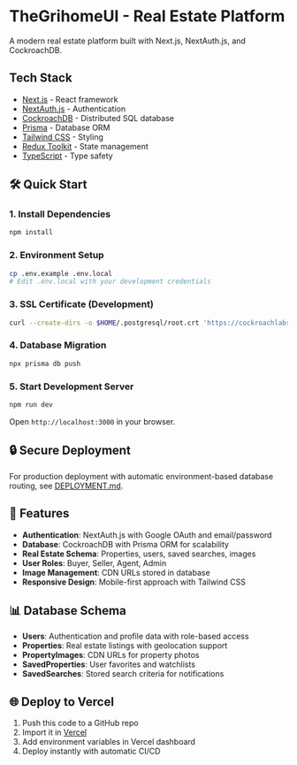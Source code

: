 # TheGrihomeUI - Real Estate Platform

A modern real estate platform built with Next.js, NextAuth.js, and CockroachDB.

## Tech Stack

- [Next.js](https://nextjs.org/) - React framework
- [NextAuth.js](https://next-auth.js.org/) - Authentication
- [CockroachDB](https://cockroachlabs.com/) - Distributed SQL database
- [Prisma](https://prisma.io/) - Database ORM
- [Tailwind CSS](https://tailwindcss.com/) - Styling
- [Redux Toolkit](https://redux-toolkit.js.org/) - State management
- [TypeScript](https://www.typescriptlang.org/) - Type safety

## 🛠 Quick Start

### 1. Install Dependencies

```bash
npm install
```

### 2. Environment Setup

```bash
cp .env.example .env.local
# Edit .env.local with your development credentials
```

### 3. SSL Certificate (Development)

```bash
curl --create-dirs -o $HOME/.postgresql/root.crt 'https://cockroachlabs.cloud/clusters/67af60ef-fa9e-4e81-8e1c-544336573e5e/cert'
```

### 4. Database Migration

```bash
npx prisma db push
```

### 5. Start Development Server

```bash
npm run dev
```

Open `http://localhost:3000` in your browser.

## 🔒 Secure Deployment

For production deployment with automatic environment-based database routing, see [DEPLOYMENT.md](./DEPLOYMENT.md).

## 🚀 Features

- **Authentication**: NextAuth.js with Google OAuth and email/password
- **Database**: CockroachDB with Prisma ORM for scalability
- **Real Estate Schema**: Properties, users, saved searches, images
- **User Roles**: Buyer, Seller, Agent, Admin
- **Image Management**: CDN URLs stored in database
- **Responsive Design**: Mobile-first approach with Tailwind CSS

## 📊 Database Schema

- **Users**: Authentication and profile data with role-based access
- **Properties**: Real estate listings with geolocation support
- **PropertyImages**: CDN URLs for property photos
- **SavedProperties**: User favorites and watchlists
- **SavedSearches**: Stored search criteria for notifications

## 🌐 Deploy to Vercel

1. Push this code to a GitHub repo
2. Import it in [Vercel](https://vercel.com/import/git)
3. Add environment variables in Vercel dashboard
4. Deploy instantly with automatic CI/CD
